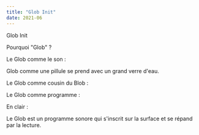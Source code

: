 ```yaml
---
title: "Glob Init"
date: 2021-06
---
```


Glob Init 

Pourquoi "Glob" ? 

Le Glob comme le son : 

Glob comme une pillule se prend avec un grand verre d'eau. 

Le Glob comme cousin du Blob :

Le Glob comme programme : 


En clair : 

Le Glob est un programme sonore qui s'inscrit sur la surface et se répand par la lecture. 
